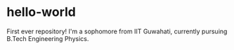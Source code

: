 # hello-world
First ever repository!
I'm a sophomore from IIT Guwahati, currently pursuing B.Tech Engineering Physics.